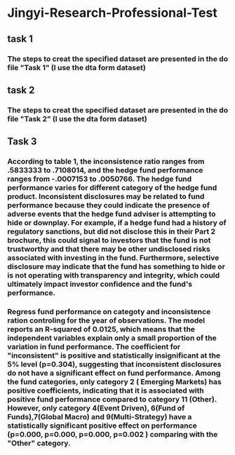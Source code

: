 # Jingyi-Research-Professional-Test
## task 1
### The steps to creat the specified dataset are presented in the do file "Task 1" (I use the dta form dataset)
## task 2
### The steps to creat the specified dataset are presented in the do file "Task 2" (I use the dta form dataset)
## Task 3
### According to table 1, the inconsistence ratio ranges from .5833333 to .7108014, and the hedge fund performance ranges from  -.0007153 to .0050766. The hedge fund performance varies for different category of the hedge fund product. Inconsistent disclosures may be related to fund performance because they could indicate the presence of adverse events that the hedge fund adviser is attempting to hide or downplay. For example, if a hedge fund had a history of regulatory sanctions, but did not disclose this in their Part 2 brochure, this could signal to investors that the fund is not trustworthy and that there may be other undisclosed risks associated with investing in the fund. Furthermore, selective disclosure may indicate that the fund has something to hide or is not operating with transparency and integrity, which could ultimately impact investor confidence and the fund's performance.
### Regress fund performance on categoty and inconsistence ration controling for the year of observations. The model reports an R-squared of 0.0125, which means that the independent variables explain only a small proportion of the variation in fund performance. The coefficient for "inconsistent" is positive and statistically insignificant at the 5% level (p=0.304), suggesting that inconsistent disclosures do not have a significant effect on fund performance. Among the fund categories, only category 2 ( Emerging Markets) has positive coefficients, indicating that it is associated with positive fund performance compared to category 11 (Other). However,  only category 4(Event Driven), 6(Fund of Funds),7(Global Macro) and 9(Multi-Strategy) have a statistically significant positive effect on performance (p=0.000, p=0.000, p=0.000, p=0.002 ) comparing with the "Other" category. 
